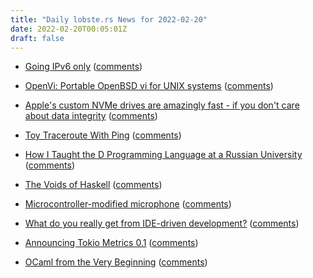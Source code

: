 ```yaml
---
title: "Daily lobste.rs News for 2022-02-20"
date: 2022-02-20T00:05:01Z
draft: false
---
```






- [Going IPv6 only](https://blog.brixit.nl/going-ipv6-only/)
  ([comments](https://lobste.rs/s/tvk7zh/going_ipv6_only))



- [OpenVi: Portable OpenBSD vi for UNIX systems](https://github.com/johnsonjh/OpenVi)
  ([comments](https://lobste.rs/s/asdny1/openvi_portable_openbsd_vi_for_unix))



- [Apple's custom NVMe drives are amazingly fast - if you don't care about data integrity](https://mobile.twitter.com/marcan42/status/1494213855387734019)
  ([comments](https://lobste.rs/s/j5x2pm/apple_s_custom_nvme_drives_are_amazingly))



- [Toy Traceroute With Ping](https://susam.net/maze/toy-traceroute-with-ping.html)
  ([comments](https://lobste.rs/s/xkyyr0/toy_traceroute_with_ping))



- [How I Taught the D Programming Language at a Russian University](https://dlang.org/blog/2022/02/19/how-i-taught-the-d-programming-language-at-a-russian-university/)
  ([comments](https://lobste.rs/s/8fmqrn/how_i_taught_d_programming_language_at))



- [The Voids of Haskell](https://github.com/graninas/The-Voids-Of-Haskell)
  ([comments](https://lobste.rs/s/o2yrfh/voids_haskell))



- [Microcontroller-modified microphone](https://seancoates.com/blogs/modified-microphone)
  ([comments](https://lobste.rs/s/ngirjg/microcontroller_modified_microphone))



- [What do you really get from IDE-driven development?](https://briandfoy.github.io/ide-driven-development/)
  ([comments](https://lobste.rs/s/aifynf/what_do_you_really_get_from_ide_driven))



- [Announcing Tokio Metrics 0.1](https://tokio.rs/blog/2022-02-announcing-tokio-metrics)
  ([comments](https://lobste.rs/s/x0cv94/announcing_tokio_metrics_0_1))



- [OCaml from the Very Beginning](https://johnwhitington.net/ocamlfromtheverybeginning/)
  ([comments](https://lobste.rs/s/fjyxee/ocaml_from_very_beginning))


